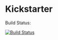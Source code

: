 # Kickstarter

Build Status:

[![Build Status](https://travis-ci.org/marami/Kickstarter.svg?branch=master)](https://travis-ci.org/marami/Kickstarter)

